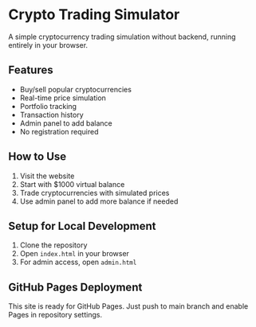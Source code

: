 # Crypto Trading Simulator

A simple cryptocurrency trading simulation without backend, running entirely in your browser.

## Features
- Buy/sell popular cryptocurrencies
- Real-time price simulation
- Portfolio tracking
- Transaction history
- Admin panel to add balance
- No registration required

## How to Use
1. Visit the website
2. Start with $1000 virtual balance
3. Trade cryptocurrencies with simulated prices
4. Use admin panel to add more balance if needed

## Setup for Local Development
1. Clone the repository
2. Open `index.html` in your browser
3. For admin access, open `admin.html`

## GitHub Pages Deployment
This site is ready for GitHub Pages. Just push to main branch and enable Pages in repository settings.
